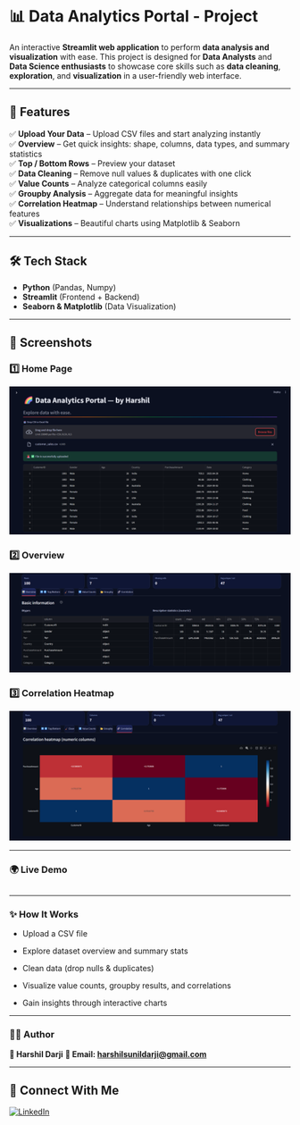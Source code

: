 # 📊 Data Analytics Portal - Project

An interactive **Streamlit web application** to perform **data analysis and visualization** with ease. This project is designed for **Data Analysts** and **Data Science enthusiasts** to showcase core skills such as **data cleaning**, **exploration**, and **visualization** in a user-friendly web interface.

---

## 🌟 Features

✅ **Upload Your Data** – Upload CSV files and start analyzing instantly  
✅ **Overview** – Get quick insights: shape, columns, data types, and summary statistics  
✅ **Top / Bottom Rows** – Preview your dataset  
✅ **Data Cleaning** – Remove null values & duplicates with one click  
✅ **Value Counts** – Analyze categorical columns easily  
✅ **Groupby Analysis** – Aggregate data for meaningful insights  
✅ **Correlation Heatmap** – Understand relationships between numerical features  
✅ **Visualizations** – Beautiful charts using Matplotlib & Seaborn  

---

## 🛠 Tech Stack

- **Python** (Pandas, Numpy)
- **Streamlit** (Frontend + Backend)
- **Seaborn & Matplotlib** (Data Visualization)

---

## 📸 Screenshots

### 1️⃣ **Home Page**
![Home Page](homepage.png)

### 2️⃣ **Overview**
![Overview](overview.png)

### 3️⃣ **Correlation Heatmap**
![Heatmap](correlation.png)

---

### 🌍 Live Demo
```bash

```
---

### ✨ How It Works

- Upload a CSV file

- Explore dataset overview and summary stats

- Clean data (drop nulls & duplicates)

- Visualize value counts, groupby results, and correlations

- Gain insights through interactive charts

---

### 🧑‍💻 Author

**👤 Harshil Darji**
**📧 Email: harshilsunildarji@gmail.com**

--- 

## 🔗 Connect With Me
[![LinkedIn](https://img.shields.io/badge/LinkedIn-Profile-blue?logo=linkedin)](https://www.linkedin.com/in/harshil-darji-6b3a54353)
